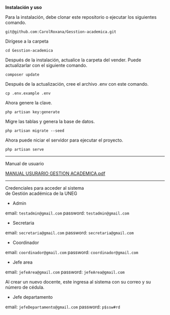 **Instalación y uso**


Para la instalación, debe clonar este repositorio o ejecutar los siguientes comando.

```git@github.com:CarolRoxana/Gesstion-academica.git```

Dirígese a la carpeta

```cd Gesstion-academica```

Después de la instalación, actualice la carpeta del vender. Puede actualizarlar con el siguiente comando.

```composer update```

Después de la actualización, cree el archivo .env con este comando.

```cp .env.example .env```

Ahora genere la clave.

```php artisan key:generate```

Migre las tablas y genera la base de datos.

````php artisan migrate --seed````

Ahora puede niciar el servidor para ejecutar el proyecto.

```php artisan serve```

--------
Manual de usuario

[MANUAL USURARIO GESTION ACADEMICA.pdf](https://github.com/user-attachments/files/20394397/MANUAL.USURARIO.GESTION.ACADEMICA.pdf)

--------
                                       
 Credenciales para acceder al sistema  
    de Gestión académica de la UNEG    

- Admin

email: ```testadmin@gmail.com```
password: ```testadmin@gmail.com```

- Secretaria

email: ```secretaria@gmail.com```
password: ```secretaria@gmail.com```

- Coordinador

email: ```coordinador@gmail.com```
password: ```coordinador@gmail.com```

- Jefe area

email: ```jefeArea@gmail.com```
password: ```jefeArea@gmail.com```


Al crear un nuevo docente, este ingresa al sistema con su correo y su número de cédula.

- Jefe departamento

email: ```jefeDepartamento@gmail.com```
password: ```p$ssw#rd```

